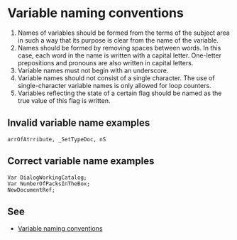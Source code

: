 # Variable naming conventions

1. Names of variables should be formed from the terms of the subject area in such a way that 
   its purpose is clear from the name of the variable.
2. Names should be formed by removing spaces between words. In this case, each word in the name 
   is written with a capital letter. One-letter prepositions and pronouns are also written in capital letters.
3. Variable names must not begin with an underscore.
4. Variable names should not consist of a single character. The use of single-character variable names is only 
   allowed for loop counters.
5. Variables reflecting the state of a certain flag should be named as the true value of this flag is written.

## Invalid variable name examples

```bsl
arrOfAtrribute, _SetTypeDoc, nS
```

## Correct variable name examples
	 
```bsl
Var DialogWorkingCatalog; 
Var NumberOfPacksInTheBox;
NewDocumentRef;
```
	
## See

- [Variable naming conventions](https://its.1c.ru/db/v8std#content:454:hdoc:3)